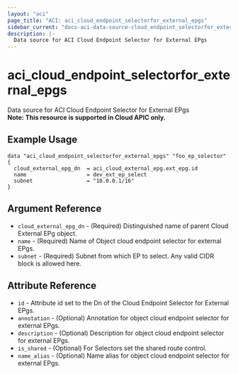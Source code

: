 ```yaml
---
layout: "aci"
page_title: "ACI: aci_cloud_endpoint_selectorfor_external_epgs"
sidebar_current: "docs-aci-data-source-cloud_endpoint_selectorfor_external_epgs"
description: |-
  Data source for ACI Cloud Endpoint Selector for External EPgs
---
```


# aci_cloud_endpoint_selectorfor_external_epgs

Data source for ACI Cloud Endpoint Selector for External EPgs  
<b>Note: This resource is supported in Cloud APIC only.</b>

## Example Usage

```hcl
data "aci_cloud_endpoint_selectorfor_external_epgs" "foo_ep_selector" {
  cloud_external_epg_dn  = aci_cloud_external_epg.ext_epg.id
  name                   = dev_ext_ep_select
  subnet                 = "10.0.0.1/16"
}
```

## Argument Reference

- `cloud_external_epg_dn` - (Required) Distinguished name of parent Cloud External EPg object.
- `name` - (Required) Name of Object cloud endpoint selector for external EPgs.
- `subnet` - (Required) Subnet from which EP to select. Any valid CIDR block is allowed here.


## Attribute Reference

- `id` - Attribute id set to the Dn of the Cloud Endpoint Selector for External EPgs.
- `annotation` - (Optional) Annotation for object cloud endpoint selector for external EPgs.
- `description` - (Optional) Description for object cloud endpoint selector for external EPgs.
- `is_shared` - (Optional) For Selectors set the shared route control.
- `name_alias` - (Optional) Name alias for object cloud endpoint selector for external EPgs.
